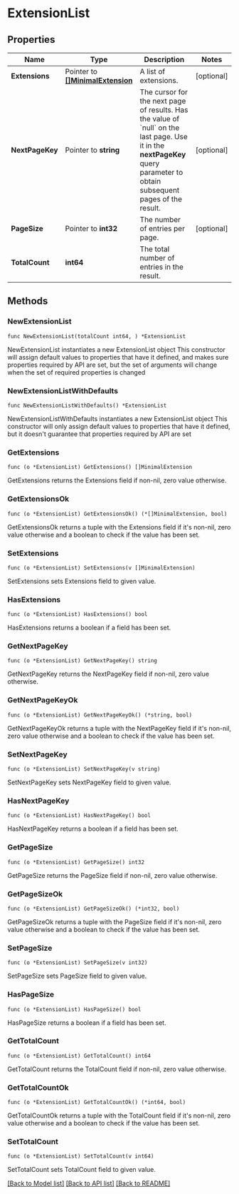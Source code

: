 # ExtensionList

## Properties

Name | Type | Description | Notes
------------ | ------------- | ------------- | -------------
**Extensions** | Pointer to [**[]MinimalExtension**](MinimalExtension.md) | A list of extensions. | [optional] 
**NextPageKey** | Pointer to **string** | The cursor for the next page of results. Has the value of &#x60;null&#x60; on the last page.   Use it in the **nextPageKey** query parameter to obtain subsequent pages of the result. | [optional] 
**PageSize** | Pointer to **int32** | The number of entries per page. | [optional] 
**TotalCount** | **int64** | The total number of entries in the result. | 

## Methods

### NewExtensionList

`func NewExtensionList(totalCount int64, ) *ExtensionList`

NewExtensionList instantiates a new ExtensionList object
This constructor will assign default values to properties that have it defined,
and makes sure properties required by API are set, but the set of arguments
will change when the set of required properties is changed

### NewExtensionListWithDefaults

`func NewExtensionListWithDefaults() *ExtensionList`

NewExtensionListWithDefaults instantiates a new ExtensionList object
This constructor will only assign default values to properties that have it defined,
but it doesn't guarantee that properties required by API are set

### GetExtensions

`func (o *ExtensionList) GetExtensions() []MinimalExtension`

GetExtensions returns the Extensions field if non-nil, zero value otherwise.

### GetExtensionsOk

`func (o *ExtensionList) GetExtensionsOk() (*[]MinimalExtension, bool)`

GetExtensionsOk returns a tuple with the Extensions field if it's non-nil, zero value otherwise
and a boolean to check if the value has been set.

### SetExtensions

`func (o *ExtensionList) SetExtensions(v []MinimalExtension)`

SetExtensions sets Extensions field to given value.

### HasExtensions

`func (o *ExtensionList) HasExtensions() bool`

HasExtensions returns a boolean if a field has been set.

### GetNextPageKey

`func (o *ExtensionList) GetNextPageKey() string`

GetNextPageKey returns the NextPageKey field if non-nil, zero value otherwise.

### GetNextPageKeyOk

`func (o *ExtensionList) GetNextPageKeyOk() (*string, bool)`

GetNextPageKeyOk returns a tuple with the NextPageKey field if it's non-nil, zero value otherwise
and a boolean to check if the value has been set.

### SetNextPageKey

`func (o *ExtensionList) SetNextPageKey(v string)`

SetNextPageKey sets NextPageKey field to given value.

### HasNextPageKey

`func (o *ExtensionList) HasNextPageKey() bool`

HasNextPageKey returns a boolean if a field has been set.

### GetPageSize

`func (o *ExtensionList) GetPageSize() int32`

GetPageSize returns the PageSize field if non-nil, zero value otherwise.

### GetPageSizeOk

`func (o *ExtensionList) GetPageSizeOk() (*int32, bool)`

GetPageSizeOk returns a tuple with the PageSize field if it's non-nil, zero value otherwise
and a boolean to check if the value has been set.

### SetPageSize

`func (o *ExtensionList) SetPageSize(v int32)`

SetPageSize sets PageSize field to given value.

### HasPageSize

`func (o *ExtensionList) HasPageSize() bool`

HasPageSize returns a boolean if a field has been set.

### GetTotalCount

`func (o *ExtensionList) GetTotalCount() int64`

GetTotalCount returns the TotalCount field if non-nil, zero value otherwise.

### GetTotalCountOk

`func (o *ExtensionList) GetTotalCountOk() (*int64, bool)`

GetTotalCountOk returns a tuple with the TotalCount field if it's non-nil, zero value otherwise
and a boolean to check if the value has been set.

### SetTotalCount

`func (o *ExtensionList) SetTotalCount(v int64)`

SetTotalCount sets TotalCount field to given value.



[[Back to Model list]](../README.md#documentation-for-models) [[Back to API list]](../README.md#documentation-for-api-endpoints) [[Back to README]](../README.md)


